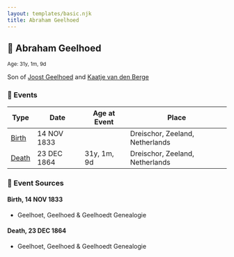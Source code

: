 ```yaml
---
layout: templates/basic.njk
title: Abraham Geelhoed
---
```

## 🔵 Abraham Geelhoed
<small>Age: 31y, 1m, 9d</small>

Son of [Joost Geelhoed](/people/7/72031888) and [Kaatje van den Berge](/people/3/32271874)

### 📆 Events

Type | Date | Age at Event | Place
------ | ------ | ------ | ------
[Birth](#event-event-2) | 14 NOV 1833 |  | Dreischor, Zeeland, Netherlands
[Death](#event-event-3) | 23 DEC 1864 | 31y, 1m, 9d | Dreischor, Zeeland, Netherlands

### 📰 Event Sources

#### <a id="event-event-2"></a> Birth, 14 NOV 1833
* Geelhoet, Geelhoed & Geelhoedt Genealogie

#### <a id="event-event-3"></a> Death, 23 DEC 1864
* Geelhoet, Geelhoed & Geelhoedt Genealogie
